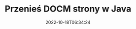 ---
############################# Static ############################
layout: "auto-gen-merger"
date: 2022-10-18T06:34:24
draft: false
otherformats: docx dot dotm dotx epub html mht mhtml odp ods odt one otp ott pdf pps

############################# Head ############################
head_title: "Przenieś DOCM strony w Java"
head_description: "Przenieś strony w dokumencie DOCM w Java w dowolne miejsce za pomocą interfejsu API łączenia dokumentów."

############################# Header ############################
title: "Przenieś DOCM strony w Java"
description: "Przenieś strony DOCM za pomocą kilku wierszy kodu Java."
bg_image: "https://cms.admin.containerize.com/templates/aspose/App_Themes/V3/images/bg/header1.png"
bg_overlay: false
button:
    enable: true
    icon: "fas fa-arrow-down"
    label: "Pobierz darmową wersję próbną"
    link: "https://downloads.groupdocs.com/merger/java"

############################# SubMenu ############################
submenu:
    enable: true

    left:
        img_alt: "GroupDocs.Merger for Java"
        image: "https://cms.admin.containerize.com/templates/groupdocs/images/product-logos/90x90-noborder/groupdocs-merger-java.png"
        product: "GroupDocs.Merger"
        platform: "Java"

    middle:
        button:

            # button loop
            - link: "https://apireference.groupdocs.com/merger/java"
              text: "Dokumentacja API"

            # button loop
            - link: "https://github.com/groupdocs-merger"
              text: "Przykłady kodu"

            # button loop
            - link: "https://products.groupdocs.app/merger/family"
              text: "Prezentacje na żywo"

            # button loop
            - link: "https://purchase.groupdocs.com/pricing/merger/java"
              text: "cennik"

    right:
        link_download: "https://downloads.groupdocs.com/merger"
        link_learn: "https://docs.groupdocs.com/merger/java"
        link_buy: "https://purchase.groupdocs.com"

############################# About ############################
about:
    enable: true
    title: "Informacje o interfejsie API GroupDocs.Merger for Java"
    content: |
        [GroupDocs.Merger for Java](/pl/merger/java/) oferuje proste rozwiązanie do bezpiecznego łączenia i dzielenia między szeroką gamą formatów dokumentów, w tym PDF, Microsoft Office (Word, Excel, PowerPoint , OneNote), OpenDocument, HTML, obrazy i wiele innych w aplikacjach Java. Dodając zaledwie kilka linijek kodu, wykonaj kilka operacji na dokumentach, takich jak przenoszenie, usuwanie, obracanie, zamiana, wyodrębnianie lub zmiana orientacji stron w dokumentach. Interfejs API scalania dokumentów obsługuje również podgląd stron dokumentu w postaci obrazu w celu analizy struktury dokumentu, formatowania i treści na stronie.
        
        GroupDocs.Merger API to właściwy wybór dla rozwiązań korporacyjnych, które potrzebują funkcji przenoszenia stron plików. Te interfejsy API są dobrze obsługiwane we wszystkich głównych systemach operacyjnych i platformach, w tym J2SE 7.0 (1.7), J2SE 8.0 (1.8), Java 10.

############################# Steps ############################
steps:
    enable: true
    title_left: "Przenieś strony plików DOCM do Java"
    content_left: |
        [GroupDocs.Merger for Java](/pl/merger/java/) ułatwia programistom Java przenoszenie stron w pliku DOCM, wykonując kilka prostych kroków .
        
        * Zainicjuj **MoveOptions**, aby określić aktualne i nowe numery stron.
        * Utwórz nową instancję **Scalanie** i przekaż ścieżkę dokumentu źródłowego jako parametr konstruktora.
        * Wywołaj **movePage** i przekaż obiekt **MoveOptions**.
        * Wywołaj **save** i określ ścieżkę do pliku, aby zapisać wynikowy dokument.

    title_right: "wymagania systemowe"
    content_right: |
        Interfejsy API GroupDocs.Merger for Java są obsługiwane na wszystkich głównych platformach i systemach operacyjnych. Przed wykonaniem poniższego kodu upewnij się, że masz zainstalowane w systemie następujące wymagania wstępne.

        * Systemy operacyjne: Microsoft Windows, Linux, MacOS
        * Środowiska programistyczne: NetBeans, IntelliJ IDEA, Eclipse
        * Ramy: J2SE 7.0 (1.7), J2SE 8.0 (1.8), Java 10
        * Pobierz najnowszą wersję GroupDocs.Merger for Java z [Maven](https://repository.groupdocs.com/webapp/#/artifacts/browse/tree/General/repo/com/groupdocs/groupdocs-merger)
         
    code: |
     {{% merger/additional-styles %}}
     {{< merger/code-merger title="Jak przenieść DOCM strony pliku za pomocą Java przykładowego kodu">}}

        ```java    
        // Przenieś strony plików DOCM za pomocą GroupDocs.Merger API
        int pageNumber = 6;
        int newPageNumber = 1;

        // Zainicjuj klasę MoveOptions, aby określić aktualne i nowe numery stron
        MoveOptions moveOptions = new MoveOptions(pageNumber, newPageNumber);

        // Utwórz wystąpienie połączenia z wejściowym dokumentem DOCM
        Merger merger = new Merger("input.docm");

        // Wywołaj metodę movePage i przekaż do niej obiekt MoveOptions
        merger.movePage(moveOptions);
    
        // Wywołaj metodę zapisu i podaj żądaną ścieżkę pliku, aby zapisać dokument wyjściowy
        merger.save("output.docm");
        ```
     {{< /merger/code-merger >}}

############################# Demos ############################
demos:
    enable: true
    title: "Prezentacje na żywo – przenieś DOCM strony online"
    content: |
       Przenieś strony plików DOCM już teraz, odwiedzając witrynę [GroupDocs.Merger Live Demos](https://products.groupdocs.app/splitter/move-pages/docm).
       Demo na żywo ma następujące zalety.
        
############################# About Formats ############################
about_formats:
    enable: true

############################# More Formats ############################
more_formats:
    enable: true
    title: "Przenieś strony innych formatów dokumentów"
    content: |
        Java łączy i dzieli interfejs API dla formatów plików i obrazów. Przenieś niektóre z popularnych formatów plików, jak podano poniżej.

############################# Back to top ###############################
back_to_top:
    enable: true
---